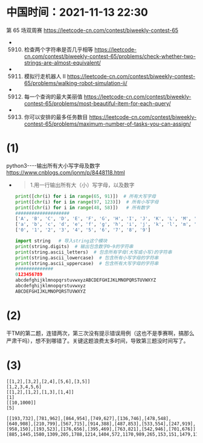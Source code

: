 
# 中国时间：2021-11-13 22:30

第 65 场双周赛 https://leetcode-cn.com/contest/biweekly-contest-65
- 5910. 检查两个字符串是否几乎相等 https://leetcode-cn.com/contest/biweekly-contest-65/problems/check-whether-two-strings-are-almost-equivalent/
- 5911. 模拟行走机器人 II https://leetcode-cn.com/contest/biweekly-contest-65/problems/walking-robot-simulation-ii/
- 5912. 每一个查询的最大美丽值 https://leetcode-cn.com/contest/biweekly-contest-65/problems/most-beautiful-item-for-each-query/
- 5913. 你可以安排的最多任务数目 https://leetcode-cn.com/contest/biweekly-contest-65/problems/maximum-number-of-tasks-you-can-assign/

# (1)

python3----输出所有大小写字母及数字 https://www.cnblogs.com/jonm/p/8448118.html
- > 1.用一行输出所有大（小）写字母，以及数字
  ```py
  print([chr(i) for i in range(65, 91)])  # 所有大写字母
  print([chr(i) for i in range(97, 123)])  # 所有小写字母
  print([chr(i) for i in range(48, 58)])   # 所有数字
  ####################
  ['A', 'B', 'C', 'D', 'E', 'F', 'G', 'H', 'I', 'J', 'K', 'L', 'M', 'N', 'O', 'P', 'Q', 'R', 'S', 'T', 'U', 'V', 'W', 'X', 'Y', 'Z']
  ['a', 'b', 'c', 'd', 'e', 'f', 'g', 'h', 'i', 'j', 'k', 'l', 'm', 'n', 'o', 'p', 'q', 'r', 's', 't', 'u', 'v', 'w', 'x', 'y', 'z']
  ['0', '1', '2', '3', '4', '5', '6', '7', '8', '9']
  ```
  ```py
  import string   # 导入string这个模块
  print(string.digits)  # 输出包含数字0~9的字符串
  print(string.ascii_letters)  # 包含所有字母(大写或小写)的字符串
  print(string.ascii_lowercase)  # 包含所有小写字母的字符串
  print(string.ascii_uppercase)  # 包含所有大写字母的字符串
  ##############
  0123456789
  abcdefghijklmnopqrstuvwxyzABCDEFGHIJKLMNOPQRSTUVWXYZ
  abcdefghijklmnopqrstuvwxyz
  ABCDEFGHIJKLMNOPQRSTUVWXYZ
  ```

# (2)

干TM的第二题，连错两次，第三次没有提示错误用例（这也不是季赛啊，搞那么严肃干吗），想不到哪错了。关键这题浪费太多时间，导致第三题没时间写了。

# (3)

```
[[1,2],[3,2],[2,4],[5,6],[3,5]]
[1,2,3,4,5,6]
[[1,2],[1,2],[1,3],[1,4]]
[1]
[[10,1000]]
[5]

[[193,732],[781,962],[864,954],[749,627],[136,746],[478,548],[640,908],[210,799],[567,715],[914,388],[487,853],[533,554],[247,919],[958,150],[193,523],[176,656],[395,469],[763,821],[542,946],[701,676]]
[885,1445,1580,1309,205,1788,1214,1404,572,1170,989,265,153,151,1479,1180,875,276,1584]
```
